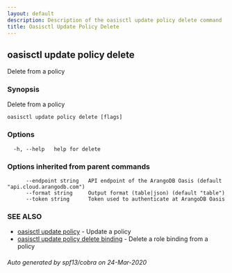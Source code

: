 ```yaml
---
layout: default
description: Description of the oasisctl update policy delete command
title: Oasisctl Update Policy Delete
---
```

## oasisctl update policy delete

Delete from a policy

### Synopsis

Delete from a policy

```
oasisctl update policy delete [flags]
```

### Options

```
  -h, --help   help for delete
```

### Options inherited from parent commands

```
      --endpoint string   API endpoint of the ArangoDB Oasis (default "api.cloud.arangodb.com")
      --format string     Output format (table|json) (default "table")
      --token string      Token used to authenticate at ArangoDB Oasis
```

### SEE ALSO

* [oasisctl update policy](oasisctl_update_policy.md)	 - Update a policy
* [oasisctl update policy delete binding](oasisctl_update_policy_delete_binding.md)	 - Delete a role binding from a policy

###### Auto generated by spf13/cobra on 24-Mar-2020
